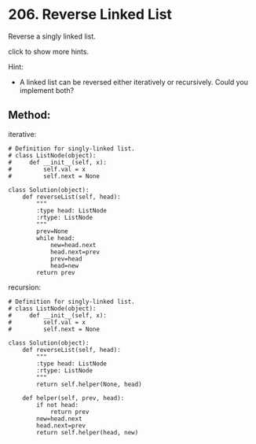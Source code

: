 # 206. Reverse Linked List

Reverse a singly linked list.

click to show more hints.

Hint:
- A linked list can be reversed either iteratively or recursively. Could you implement both?

## Method:

iterative:

    # Definition for singly-linked list.
    # class ListNode(object):
    #     def __init__(self, x):
    #         self.val = x
    #         self.next = None
    
    class Solution(object):
        def reverseList(self, head):
            """
            :type head: ListNode
            :rtype: ListNode
            """
            prev=None
            while head:
                new=head.next
                head.next=prev
                prev=head
                head=new
            return prev
            
recursion:

    # Definition for singly-linked list.
    # class ListNode(object):
    #     def __init__(self, x):
    #         self.val = x
    #         self.next = None
    
    class Solution(object):
        def reverseList(self, head):
            """
            :type head: ListNode
            :rtype: ListNode
            """
            return self.helper(None, head)
            
        def helper(self, prev, head):
            if not head:
                return prev
            new=head.next
            head.next=prev
            return self.helper(head, new)